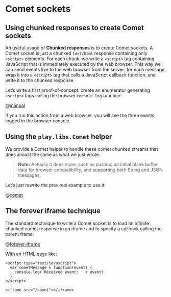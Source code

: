 <!--- Copyright (C) 2009-2013 Typesafe Inc. <http://www.typesafe.com> -->
# Comet sockets

## Using chunked responses to create Comet sockets

An useful usage of **Chunked responses** is to create Comet sockets. A Comet socket is just a chunked `text/html` response containing only `<script>` elements. For each chunk, we write a `<script>` tag containing JavaScript that is immediately executed by the web browser. This way we can send events live to the web browser from the server: for each message, wrap it into a `<script>` tag that calls a JavaScript callback function, and write it to the chunked response.
    
Let’s write a first proof-of-concept: create an enumerator generating `<script>` tags calling the browser `console.log` function:

@[manual](code/javaguide/async/JavaComet.java)

If you run this action from a web browser, you will see the three events logged in the browser console.

## Using the `play.libs.Comet` helper

We provide a Comet helper to handle these comet chunked streams that does almost the same as what we just wrote.

> **Note:** Actually it does more, such as pushing an initial blank buffer data for browser compatibility, and supporting both String and JSON messages.

Let’s just rewrite the previous example to use it:

@[comet](code/javaguide/async/JavaComet.java)

## The forever iframe technique

The standard technique to write a Comet socket is to load an infinite chunked comet response in an iframe and to specify a callback calling the parent frame:

@[forever-iframe](code/javaguide/async/JavaComet.java)

With an HTML page like:

```
<script type="text/javascript">
  var cometMessage = function(event) {
    console.log('Received event: ' + event)
  }
</script>

<iframe src="/comet"></iframe>
```
